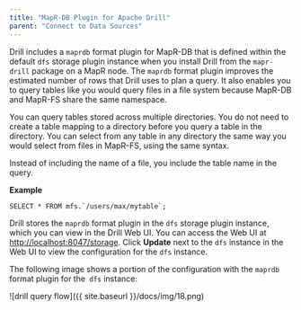 ```yaml
---
title: "MapR-DB Plugin for Apache Drill"
parent: "Connect to Data Sources"
---
```

Drill includes a `maprdb` format plugin for MapR-DB that is defined within the
default `dfs` storage plugin instance when you install Drill from the `mapr-
drill` package on a MapR node. The `maprdb` format plugin improves the
estimated number of rows that Drill uses to plan a query. It also enables you
to query tables like you would query files in a file system because MapR-DB
and MapR-FS share the same namespace.

You can query tables stored across multiple directories. You do not need to
create a table mapping to a directory before you query a table in the
directory. You can select from any table in any directory the same way you
would select from files in MapR-FS, using the same syntax.

Instead of including the name of a file, you include the table name in the
query.

**Example**

    SELECT * FROM mfs.`/users/max/mytable`;

Drill stores the `maprdb` format plugin in the `dfs` storage plugin instance,
which you can view in the Drill Web UI. You can access the Web UI at
[http://localhost:8047/storage](http://localhost:8047/storage). Click **Update** next to the `dfs` instance
in the Web UI to view the configuration for the `dfs` instance.

The following image shows a portion of the configuration with the `maprdb`
format plugin for the` dfs` instance:

<!--![](../img/18.png)-->
![drill query flow]({{ site.baseurl }}/docs/img/18.png)
